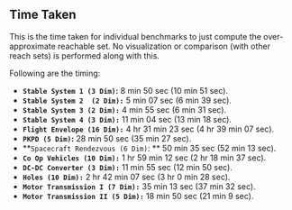 ## Time Taken 

This is the time taken for individual benchmarks to just compute the over-approximate reachable set. No visualization or comparison (with other reach sets) is performed along with this.

Following are the timing:

* **`Stable System 1 (3 Dim)`:** 8 min 50 sec (10 min 51 sec).
* **`Stable System 2  (2 Dim):`** 5 min 07 sec (6 min 39 sec).
* **`Stable System 3 (2 Dim):`** 4 min 55 sec (6 min 31 sec). 
* **`Stable System 4 (3 Dim):`** 11 min 04 sec (13 min 18 sec).
* **`Flight Envelope (16 Dim):`** 4 hr 31 min 23 sec (4 hr 39 min 07 sec).
* **`PKPD (5 Dim)`:** 28 min 50 sec (35 min 27 sec). 
* **`Spacecraft Rendezvous (6 Dim)`: ** 50 min 35 sec (52 min 13 sec).
* **`Co Op Vehicles (10 Dim):`** 1 hr 59 min 12 sec (2 hr 18 min 37 sec).
* **`DC-DC Converter (3 Dim):`** 11 min 55 sec (12 min 50 sec).
* **`Holes (10 Dim):`** 2 hr 42 min 07 sec (3 hr 0 min 28 sec).
* **`Motor Transmission I (7 Dim):`** 35 min 13 sec (37 min 32 sec).
* **`Motor Transmission II (5 Dim):`** 18 min 50 sec (21 min 9 sec).
